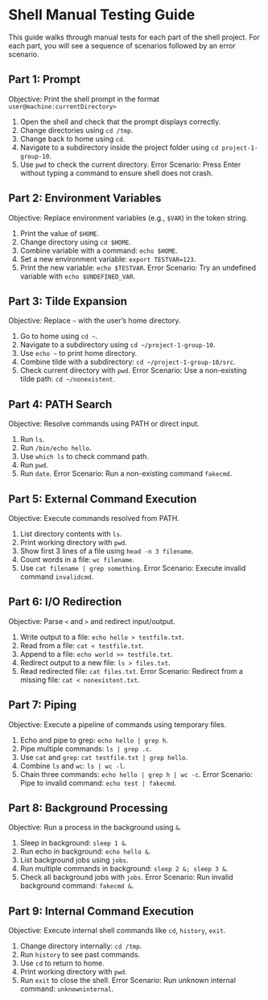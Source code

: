 # Shell Manual Testing Guide

This guide walks through manual tests for each part of the shell project. For each part, you will see a sequence of scenarios followed by an error scenario.

## Part 1: Prompt
Objective: Print the shell prompt in the format `user@machine:currentDirectory> `
1. Open the shell and check that the prompt displays correctly.
2. Change directories using `cd /tmp`.
3. Change back to home using `cd`.
4. Navigate to a subdirectory inside the project folder using `cd project-1-group-10`.
5. Use `pwd` to check the current directory.
Error Scenario: Press Enter without typing a command to ensure shell does not crash.

## Part 2: Environment Variables
Objective: Replace environment variables (e.g., `$VAR`) in the token string.
1. Print the value of `$HOME`.
2. Change directory using `cd $HOME`.
3. Combine variable with a command: `echo $HOME`.
4. Set a new environment variable: `export TESTVAR=123`.
5. Print the new variable: `echo $TESTVAR`.
Error Scenario: Try an undefined variable with `echo $UNDEFINED_VAR`.

## Part 3: Tilde Expansion
Objective: Replace `~` with the user’s home directory.
1. Go to home using `cd ~`.
2. Navigate to a subdirectory using `cd ~/project-1-group-10`.
3. Use `echo ~` to print home directory.
4. Combine tilde with a subdirectory: `cd ~/project-1-group-10/src`.
5. Check current directory with `pwd`.
Error Scenario: Use a non-existing tilde path: `cd ~/nonexistent`.

## Part 4: PATH Search
Objective: Resolve commands using PATH or direct input.
1. Run `ls`.
2. Run `/bin/echo hello`.
3. Use `which ls` to check command path.
4. Run `pwd`.
5. Run `date`.
Error Scenario: Run a non-existing command `fakecmd`.

## Part 5: External Command Execution
Objective: Execute commands resolved from PATH.
1. List directory contents with `ls`.
2. Print working directory with `pwd`.
3. Show first 3 lines of a file using `head -n 3 filename`.
4. Count words in a file: `wc filename`.
5. Use `cat filename | grep something`.
Error Scenario: Execute invalid command `invalidcmd`.

## Part 6: I/O Redirection
Objective: Parse `<` and `>` and redirect input/output.
1. Write output to a file: `echo hello > testfile.txt`.
2. Read from a file: `cat < testfile.txt`.
3. Append to a file: `echo world >> testfile.txt`.
4. Redirect output to a new file: `ls > files.txt`.
5. Read redirected file: `cat files.txt`.
Error Scenario: Redirect from a missing file: `cat < nonexistent.txt`.

## Part 7: Piping
Objective: Execute a pipeline of commands using temporary files.
1. Echo and pipe to grep: `echo hello | grep h`.
2. Pipe multiple commands: `ls | grep .c`.
3. Use `cat` and `grep`: `cat testfile.txt | grep hello`.
4. Combine `ls` and `wc`: `ls | wc -l`.
5. Chain three commands: `echo hello | grep h | wc -c`.
Error Scenario: Pipe to invalid command: `echo test | fakecmd`.

## Part 8: Background Processing
Objective: Run a process in the background using `&`.
1. Sleep in background: `sleep 1 &`.
2. Run echo in background: `echo hello &`.
3. List background jobs using `jobs`.
4. Run multiple commands in background: `sleep 2 &; sleep 3 &`.
5. Check all background jobs with `jobs`.
Error Scenario: Run invalid background command: `fakecmd &`.

## Part 9: Internal Command Execution
Objective: Execute internal shell commands like `cd`, `history`, `exit`.
1. Change directory internally: `cd /tmp`.
2. Run `history` to see past commands.
3. Use `cd` to return to home.
4. Print working directory with `pwd`.
5. Run `exit` to close the shell.
Error Scenario: Run unknown internal command: `unknowninternal`.
